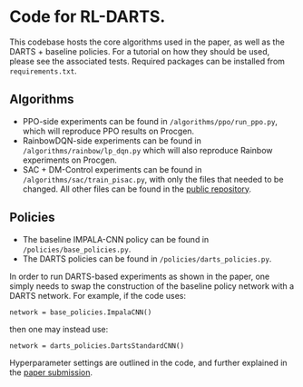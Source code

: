 # Code for RL-DARTS.

This codebase hosts the core algorithms used in the paper, as well as the DARTS + baseline policies.
For a tutorial on how they should be used, please see the associated tests.
Required packages can be installed from `requirements.txt`.


## Algorithms
* PPO-side experiments can be found in `/algorithms/ppo/run_ppo.py`, which will reproduce PPO results on Procgen.
* RainbowDQN-side experiments can be found in `/algorithms/rainbow/lp_dqn.py` which will also reproduce Rainbow experiments on Procgen.
* SAC + DM-Control experiments can be found in `/algorithms/sac/train_pisac.py`, with only the files that needed to be changed. All other files can be found in the [public repository](https://github.com/google-research/pisac).


## Policies
* The baseline IMPALA-CNN policy can be found in `/policies/base_policies.py`.
* The DARTS policies can be found in `/policies/darts_policies.py`.


In order to run DARTS-based experiments as shown in the paper, one simply needs to swap the construction of the baseline policy network with a DARTS network. For example, if the code uses:
```
network = base_policies.ImpalaCNN()
```
then one may instead use:
```
network = darts_policies.DartsStandardCNN()
```

Hyperparameter settings are outlined in the code, and further explained in the [paper submission](https://arxiv.org/abs/2106.02229).
